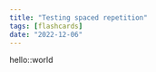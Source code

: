 ```yaml
---
title: "Testing spaced repetition"
tags: [flashcards]
date: "2022-12-06"
---
```


hello::world
<!--SR:!2022-12-09,3,250-->